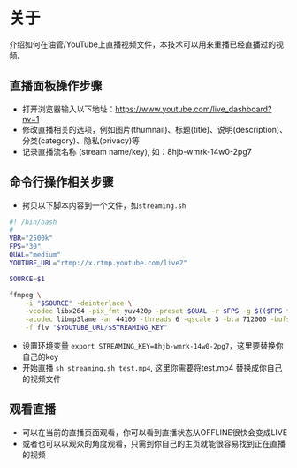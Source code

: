# 关于

介绍如何在油管/YouTube上直播视频文件，本技术可以用来重播已经直播过的视频。

## 直播面板操作步骤

- 打开浏览器输入以下地址：https://www.youtube.com/live_dashboard?nv=1
- 修改直播相关的选项，例如图片(thumnail)、标题(title)、说明(description)、分类(category)、隐私(privacy)等
- 记录直播流名称 (stream name/key), 如：8hjb-wmrk-14w0-2pg7

## 命令行操作相关步骤

- 拷贝以下脚本内容到一个文件，如`streaming.sh`

```bash
#! /bin/bash
#
VBR="2500k"
FPS="30"
QUAL="medium"
YOUTUBE_URL="rtmp://x.rtmp.youtube.com/live2"

SOURCE=$1

ffmpeg \
    -i "$SOURCE" -deinterlace \
    -vcodec libx264 -pix_fmt yuv420p -preset $QUAL -r $FPS -g $(($FPS * 2)) -b:v $VBR \
    -acodec libmp3lame -ar 44100 -threads 6 -qscale 3 -b:a 712000 -bufsize 512k \
    -f flv "$YOUTUBE_URL/$STREAMING_KEY"
```

- 设置环境变量 `export STREAMING_KEY=8hjb-wmrk-14w0-2pg7`，这里要替换你自己的key
- 开始直播 `sh streaming.sh test.mp4`, 这里你需要将test.mp4 替换成你自己的视频文件

## 观看直播

- 可以在当前的直播页面观看，你可以看到直播状态从OFFLINE很快会变成LIVE
- 或者也可以以观众的角度观看，只需到你自己的主页就能很容易找到正在直播的视频
